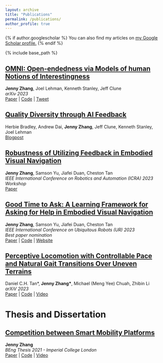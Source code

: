```yaml
---
layout: archive
title: "Publications"
permalink: /publications/
author_profile: true
---
```


{% if author.googlescholar %}
  You can also find my articles on <u><a href="{{author.googlescholar}}">my Google Scholar profile</a>.</u>
{% endif %}

{% include base_path %}

## [OMNI: Open-endedness via Models of human Notions of Interestingness](https://arxiv.org/abs/2306.01711)  
**Jenny Zhang**, Joel Lehman, Kenneth Stanley, Jeff Clune  
*arXiv 2023*  
[Paper](https://arxiv.org/abs/2306.01711) | [Code](https://github.com/jennyzzt/omni) | [Tweet](https://twitter.com/jeffclune/status/1666082258888056834)  

## [Quality Diversity through AI Feedback](https://carper.ai/quality-diversity-through-ai-feedback/)
Herbie Bradley, Andrew Dai, **Jenny Zhang**, Jeff Clune, Kenneth Stanley, Joel Lehman  
[Blogpost](https://carper.ai/quality-diversity-through-ai-feedback/)  

## [Robustness of Utilizing Feedback in Embodied Visual Navigation](https://arxiv.org/abs/2303.15453)
**Jenny Zhang**, Samson Yu, Jiafei Duan, Cheston Tan  
*IEEE International Conference on Robotics and Automation (ICRA) 2023 Workshop*  
[Paper](https://arxiv.org/abs/2303.15453)  

## [Good Time to Ask: A Learning Framework for Asking for Help in Embodied Visual Navigation](https://arxiv.org/abs/2206.10606)
**Jenny Zhang**, Samson Yu, Jiafei Duan, Cheston Tan  
*IEEE International Conference on Ubiquitous Robots (UR) 2023*  
*Best paper nomination*  
[Paper](https://arxiv.org/abs/2206.10606) | [Code](https://github.com/jennyzzt/good_time_to_ask) | [Website](https://jennyzzt.github.io/gta/)  

## [Perceptive Locomotion with Controllable Pace and Natural Gait Transitions Over Uneven Terrains](https://arxiv.org/abs/2301.10894)
Daniel C.H. Tan\*, **Jenny Zhang\***, Michael (Meng Yee) Chuah, Zhibin Li  
*arXiV 2023*  
[Paper](https://arxiv.org/abs/2301.10894) | [Code](https://github.com/jennyzzt/perceptual-locomotion) | [Video](https://www.youtube.com/watch?v=OTzlWzDfAe8&ab_channel=jennyzzt)  

Thesis and Dissertation
=====
## [Competition between Smart Mobility Platforms](https://bit.ly/36L247V)
**Jenny Zhang**  
*BEng Thesis 2021 - Imperial College London*  
[Paper](https://bit.ly/36L247V) | [Code](https://github.com/jennyzzt/amod_simulation) | [Video](https://youtu.be/CxxSxdAJdaI)
